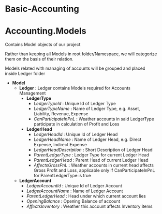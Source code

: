# Basic-Accounting

# Accounting.Models
Contains Model objects of our project

Rather than keeping all Models in root folder/Namespace, we will categorize them on the basis of their relation.

Models related with managing of accounts will be grouped and placed inside Ledger folder

* **Model**
  * **Ledger** : Ledger contains Models required for Accounts Management
    * **LedgerType**
      * *LedgerTypeId* : Unique Id of Ledger Type
      * *LedgerTypeName* : Name of Ledger Type, e.g. Asset, Liability, Revenue, Expense
      * *CanParticipateInPnL* : Weather accounts in said LedgerType participate in calculation of Profit and Loss
    * **LedgerHead**
      * *LedgerHeadId* : Unique Id of Ledger Head
      * *LedgerHeadName* : Name of Ledger Head, e.g. Direct Expense, Indirect Expense
      * *LedgerHeadDescription* : Short Description of Ledger Head
      * *ParentLedgerType* : Ledger Type for current Ledger Head
      * *ParentLedgerHead* : Parent Head of current Ledger Head
      * *AffectsGrossPnL* : Weather accounts in current head affects Gross Profit and Loss, applicable only if CanParticipateInPnL for ParentLedgerType is true
   * **LedgerAccount**
      * *LedgerAccountId* : Unique Id of Ledger Account
      * *LedgerAccountName* : Name of Ledger Account
      * *ParentLedgerHead* : Head under which current account lies
      * *OpeningBalance* : Opening Balance of account
      * *AffectsInventory* : Weather this account affects Inventory items
